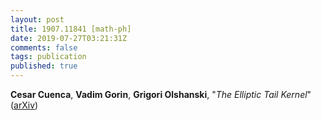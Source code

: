 ```yaml
---
layout: post
title: 1907.11841 [math-ph]
date: 2019-07-27T03:21:31Z
comments: false
tags: publication
published: true
---
```


<b>Cesar Cuenca</b>, <b>Vadim Gorin</b>, <b>Grigori Olshanski</b>, "<i>The Elliptic Tail Kernel</i>" ([arXiv](http://arxiv.org/abs/1907.11841v1))
